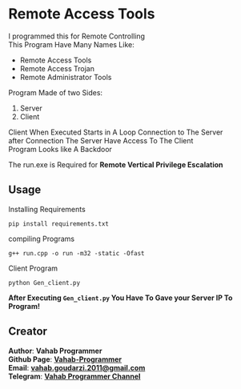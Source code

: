 # Remote Access Tools
I programmed this for Remote Controlling<br>
This Program Have Many Names Like:<br>
- Remote Access Tools
- Remote Access Trojan
- Remote Administrator Tools <br>

Program Made of two Sides:
1. Server
2. Client

Client When Executed Starts in A Loop Connection to The Server<br>
after Connection The Server Have Access To The Client<br>
Program Looks like A Backdoor

The run.exe is Required for **Remote Vertical Privilege Escalation**

## Usage
Installing Requirements

    pip install requirements.txt
compiling Programs

    g++ run.cpp -o run -m32 -static -Ofast
Client Program
    
    python Gen_client.py
**After Executing `Gen_client.py` You Have To Gave your Server IP To Program!**
## Creator
**Author**: **Vahab Programmer**<br>
**Github Page**: **[Vahab-Programmer](https://github.com/Vahab-Programmer)**<br>
**Email**: **vahab.goudarzi.2011@gmail.com**<br>
**Telegram**: **[Vahab Programmer Channel](https://t.me/VPPchl)**<br>